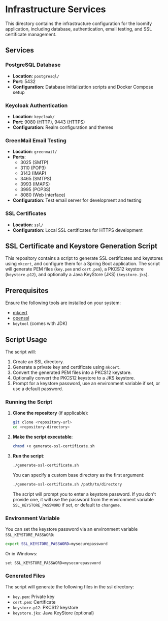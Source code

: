 # Infrastructure Services

This directory contains the infrastructure configuration for the loomify application, including database, authentication, email testing, and SSL certificate management.

## Services

### PostgreSQL Database
- **Location**: `postgresql/`
- **Port**: 5432
- **Configuration**: Database initialization scripts and Docker Compose setup

### Keycloak Authentication
- **Location**: `keycloak/`
- **Port**: 9080 (HTTP), 9443 (HTTPS)
- **Configuration**: Realm configuration and themes

### GreenMail Email Testing
- **Location**: `greenmail/`
- **Ports**:
  - 3025 (SMTP)
  - 3110 (POP3)
  - 3143 (IMAP)
  - 3465 (SMTPS)
  - 3993 (IMAPS)
  - 3995 (POP3S)
  - 8080 (Web Interface)
- **Configuration**: Test email server for development and testing

### SSL Certificates
- **Location**: `ssl/`
- **Configuration**: Local SSL certificates for HTTPS development

## SSL Certificate and Keystore Generation Script

This repository contains a script to generate SSL certificates and keystores using `mkcert`, and configure them for a Spring Boot application. The script will generate PEM files (`key.pem` and `cert.pem`), a PKCS12 keystore (`keystore.p12`), and optionally a Java KeyStore (JKS) (`keystore.jks`).

## Prerequisites

Ensure the following tools are installed on your system:
- [mkcert](https://github.com/FiloSottile/mkcert)
- [openssl](https://www.openssl.org/)
- `keytool` (comes with JDK)

## Script Usage

The script will:
1. Create an SSL directory.
2. Generate a private key and certificate using `mkcert`.
3. Convert the generated PEM files into a PKCS12 keystore.
4. Optionally convert the PKCS12 keystore to a JKS keystore.
5. Prompt for a keystore password, use an environment variable if set, or use a default password.

### Running the Script

1. **Clone the repository** (if applicable):

    ```sh
    git clone <repository-url>
    cd <repository-directory>
    ```

2. **Make the script executable**:

    ```sh
    chmod +x generate-ssl-certificate.sh
    ```

3. **Run the script**:

    ```sh
    ./generate-ssl-certificate.sh
    ```

   You can specify a custom base directory as the first argument:

    ```sh
    ./generate-ssl-certificate.sh /path/to/directory
    ```

   The script will prompt you to enter a keystore password. If you don't provide one, it will use the password from the environment variable `SSL_KEYSTORE_PASSWORD` if set, or default to `changeme`.

### Environment Variable

You can set the keystore password via an environment variable `SSL_KEYSTORE_PASSWORD`:

```sh
export SSL_KEYSTORE_PASSWORD=mysecurepassword
```

Or in Windows:

```shell
set SSL_KEYSTORE_PASSWORD=mysecurepassword
```
### Generated Files
The script will generate the following files in the ssl directory:

- `key.pem`: Private key
- `cert.pem`: Certificate
- `keystore.p12`: PKCS12 keystore
- `keystore.jks`: Java KeyStore (optional)
